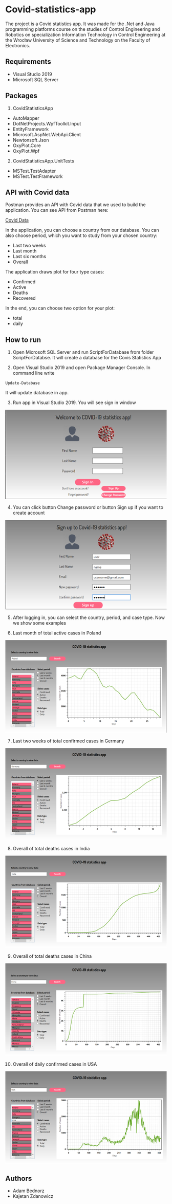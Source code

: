 # Covid-statistics-app

The project is a Covid statistics app. It was made for the .Net and Java programming platforms course on the studies of Control Engineering and Robotics on specialization  Information Technology in Control Engineering ​at the Wrocław University of Science and Technology on the Faculty of Electronics.


## Requirements

- Visual Studio 2019
- Microsoft SQL Server

## Packages

1. CovidStatisticsApp

- AutoMapper
- DotNetProjects.WpfToolkit.Input
- EntityFramework
- Microsoft.AspNet.WebApi.Client
- Newtonsoft.Json
- OxyPlot.Core
- OxyPlot.Wpf

2. CovidStatisticsApp.UnitTests

- MSTest.TestAdapter
- MSTest.TestFramework

## API with Covid data

Postman provides an API with Covid data that we used to build the application. You can see API from Postman here:

[Covid Data](https://documenter.getpostman.com/view/10808728/SzS8rjbc#7934d316-f751-4914-9909-39f1901caeb8)

In the application, you can choose a country from our database. You can also choose period, which you want to study from your chosen country:

- Last two weeks
- Last month
- Last six months
- Overall

The application draws plot for four type cases:

- Confirmed
- Active
- Deaths
- Recovered

In the end, you can choose two option for your plot:

- total
- daily

## How to run

1. Open Microsoft SQL Server and run ScriptForDatabase from folder ScriptForDatabse. It will create a database for the Covis Statistics App

2. Open Visual Studio 2019 and open Package Manager Console. In command line write

```shell
Update-Database
```

It will update database in app.

3. Run app in Visual Studio 2019. You will see sign in window

![Signin](Screenshots/signin.PNG "Signin")

4. You can click button Change password or button Sign up if you want to create account

![Signup](Screenshots/signup.PNG "Signup")

5. After logging in, you can select the country, period, and case type. Now we show some examples

6. Last month of total active cases in Poland

![Active](Screenshots/active.PNG "Active")

7. Last two weeks of total confirmed cases in Germany

![Confirmed](Screenshots/confirmed.PNG "Confirmed")

8. Overall of total deaths cases in India

![Death](Screenshots/death.PNG "Death")

9. Overall of total deaths cases in China

![DeathChina](Screenshots/china.PNG "DeathChina")

10. Overall of daily confirmed cases in USA

![Daily](Screenshots/daily.PNG "Daily")

## Authors

- Adam Bednorz
- Kajetan Zdanowicz